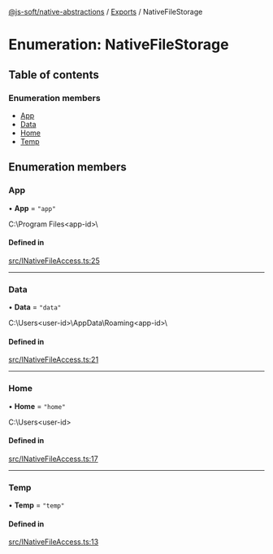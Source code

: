 [@js-soft/native-abstractions](../README.md) / [Exports](../modules.md) / NativeFileStorage

# Enumeration: NativeFileStorage

## Table of contents

### Enumeration members

- [App](NativeFileStorage.md#app)
- [Data](NativeFileStorage.md#data)
- [Home](NativeFileStorage.md#home)
- [Temp](NativeFileStorage.md#temp)

## Enumeration members

### App

• **App** = `"app"`

C:\Program Files\<app-id>\

#### Defined in

[src/INativeFileAccess.ts:25](https://github.com/js-soft/ts-native-access/blob/f2bbc45/packages/abstractions/src/INativeFileAccess.ts#L25)

___

### Data

• **Data** = `"data"`

C:\Users\<user-id>\AppData\Roaming\<app-id>\

#### Defined in

[src/INativeFileAccess.ts:21](https://github.com/js-soft/ts-native-access/blob/f2bbc45/packages/abstractions/src/INativeFileAccess.ts#L21)

___

### Home

• **Home** = `"home"`

C:\Users\<user-id>

#### Defined in

[src/INativeFileAccess.ts:17](https://github.com/js-soft/ts-native-access/blob/f2bbc45/packages/abstractions/src/INativeFileAccess.ts#L17)

___

### Temp

• **Temp** = `"temp"`

#### Defined in

[src/INativeFileAccess.ts:13](https://github.com/js-soft/ts-native-access/blob/f2bbc45/packages/abstractions/src/INativeFileAccess.ts#L13)
